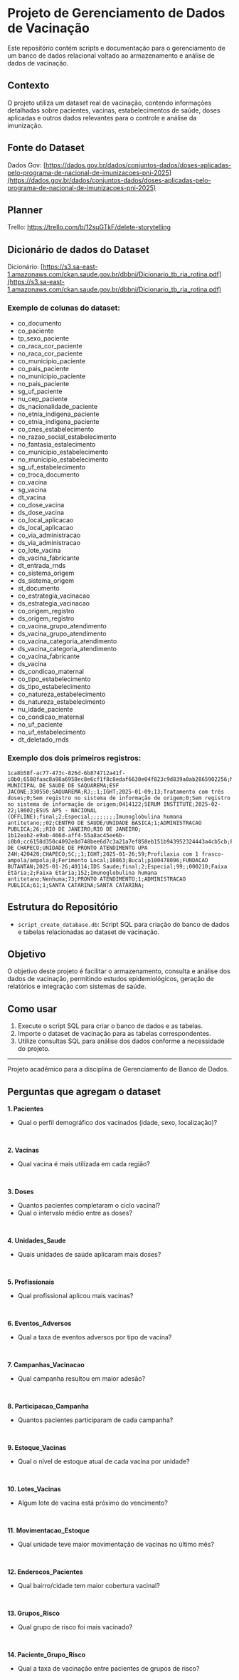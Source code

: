 # Projeto de Gerenciamento de Dados de Vacinação

Este repositório contém scripts e documentação para o gerenciamento de um banco de dados relacional voltado ao armazenamento e análise de dados de vacinação.

## Contexto
O projeto utiliza um dataset real de vacinação, contendo informações detalhadas sobre pacientes, vacinas, estabelecimentos de saúde, doses aplicadas e outros dados relevantes para o controle e análise da imunização.

## Fonte do Dataset

Dados Gov: [https://dados.gov.br/dados/conjuntos-dados/doses-aplicadas-pelo-programa-de-nacional-de-imunizacoes-pni-2025](https://dados.gov.br/dados/conjuntos-dados/doses-aplicadas-pelo-programa-de-nacional-de-imunizacoes-pni-2025)

## Planner

Trello: https://trello.com/b/12suGTkF/delete-storytelling

## Dicionário de dados do Dataset

Dicionário: [https://s3.sa-east-1.amazonaws.com/ckan.saude.gov.br/dbbni/Dicionario_tb_ria_rotina.pdf](https://s3.sa-east-1.amazonaws.com/ckan.saude.gov.br/dbbni/Dicionario_tb_ria_rotina.pdf)

### Exemplo de colunas do dataset:
- co_documento
- co_paciente
- tp_sexo_paciente
- co_raca_cor_paciente
- no_raca_cor_paciente
- co_municipio_paciente
- co_pais_paciente
- no_municipio_paciente
- no_pais_paciente
- sg_uf_paciente
- nu_cep_paciente
- ds_nacionalidade_paciente
- no_etnia_indigena_paciente
- co_etnia_indigena_paciente
- co_cnes_estabelecimento
- no_razao_social_estabelecimento
- no_fantasia_estalecimento
- co_municipio_estabelecimento
- no_municipio_estabelecimento
- sg_uf_estabelecimento
- co_troca_documento
- co_vacina
- sg_vacina
- dt_vacina
- co_dose_vacina
- ds_dose_vacina
- co_local_aplicacao
- ds_local_aplicacao
- co_via_administracao
- ds_via_administracao
- co_lote_vacina
- ds_vacina_fabricante
- dt_entrada_rnds
- co_sistema_origem
- ds_sistema_origem
- st_documento
- co_estrategia_vacinacao
- ds_estrategia_vacinacao
- co_origem_registro
- ds_origem_registro
- co_vacina_grupo_atendimento
- ds_vacina_grupo_atendimento
- co_vacina_categoria_atendimento
- ds_vacina_categoria_atendimento
- co_vacina_fabricante
- ds_vacina
- ds_condicao_maternal
- co_tipo_estabelecimento
- ds_tipo_estabelecimento
- co_natureza_estabelecimento
- ds_natureza_estabelecimento
- nu_idade_paciente
- co_condicao_maternal
- no_uf_paciente
- no_uf_estabelecimento
- dt_deletado_rnds

### Exemplo dos dois primeiros registros:

```
1ca8b58f-ac77-473c-826d-6b874712a41f-i0b0;6588faac8a98a6958ec8e6cf1f8c8edaf6630e04f823c9d839a0ab2865902256;M;01;BRANCA;330550;10;SAQUAREMA;BRASIL;RJ;28997;B;;;0271136;SECRETARIA MUNICIPAL DE SAUDE DE SAQUAREMA;ESF JACONE;330550;SAQUAREMA;RJ;;1;IGHT;2025-01-09;13;Tratamento com três doses;0;Sem registro no sistema de informação de origem;0;Sem registro no sistema de informação de origem;0414122;SERUM INSTITUTE;2025-02-22;18602;ESUS APS - NACIONAL (OFFLINE);final;2;Especial;;;;;;;;Imunoglobulina humana antitetano;;02;CENTRO DE SAUDE/UNIDADE BASICA;1;ADMINISTRACAO PUBLICA;26;;RIO DE JANEIRO;RIO DE JANEIRO;
1b12eab2-e9ab-466d-aff4-55a8ac45ee6b-i0b0;cc6158d350c4092e8d748bee6d7c3a21a7ef858eb151b943952324443a4cb5cb;F;01;BRANCA;420420;10;CHAPECO;BRASIL;SC;89805;B;;;7319428;MUNICIPIO DE CHAPECO;UNIDADE DE PRONTO ATENDIMENTO UPA 24H;420420;CHAPECO;SC;;1;IGHT;2025-01-26;59;Profilaxia com 1 frasco-ampola/ampola;8;Ferimento Local;10863;Bucal;p100478096;FUNDACAO BUTANTAN;2025-01-26;40114;IDS Saude;final;2;Especial;99;;000210;Faixa Etária;2;Faixa Etária;152;Imunoglobulina humana antitetano;Nenhuma;73;PRONTO ATENDIMENTO;1;ADMINISTRACAO PUBLICA;61;1;SANTA CATARINA;SANTA CATARINA;
```

## Estrutura do Repositório
- `script_create_database.db`: Script SQL para criação do banco de dados e tabelas relacionadas ao dataset de vacinação.

## Objetivo
O objetivo deste projeto é facilitar o armazenamento, consulta e análise dos dados de vacinação, permitindo estudos epidemiológicos, geração de relatórios e integração com sistemas de saúde.

## Como usar
1. Execute o script SQL para criar o banco de dados e as tabelas.
2. Importe o dataset de vacinação para as tabelas correspondentes.
3. Utilize consultas SQL para análise dos dados conforme a necessidade do projeto.

---

Projeto acadêmico para a disciplina de Gerenciamento de Banco de Dados.


## Perguntas que agregam o dataset

**1. Pacientes**
- Qual o perfil demográfico dos vacinados (idade, sexo, localização)?

<br>

**2. Vacinas**
- Qual vacina é mais utilizada em cada região?
 
<br>

**3. Doses**
- Quantos pacientes completaram o ciclo vacinal?
- Qual o intervalo médio entre as doses?

<br>

**4. Unidades_Saude**
- Quais unidades de saúde aplicaram mais doses?
 
<br>

**5. Profissionais**
- Qual profissional aplicou mais vacinas?

<br>

**6. Eventos_Adversos**
- Qual a taxa de eventos adversos por tipo de vacina?

<br>

**7. Campanhas_Vacinacao**
- Qual campanha resultou em maior adesão?

<br>

**8. Participacao_Campanha**
- Quantos pacientes participaram de cada campanha?

<br>

**9. Estoque_Vacinas**
- Qual o nível de estoque atual de cada vacina por unidade?

<br>

**10. Lotes_Vacinas**
- Algum lote de vacina está próximo do vencimento?

<br>

**11. Movimentacao_Estoque**
- Qual unidade teve maior movimentação de vacinas no último mês?

<br>

**12. Enderecos_Pacientes**
- Qual bairro/cidade tem maior cobertura vacinal?

<br>

**13. Grupos_Risco**
- Qual grupo de risco foi mais vacinado?

<br>

**14. Paciente_Grupo_Risco**
- Qual a taxa de vacinação entre pacientes de grupos de risco?
